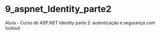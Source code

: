 # 9_aspnet_Identity_parte2
Alura - Curso de ASP.NET Identity parte 2: autenticação e segurança com lockout
